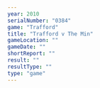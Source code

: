 ```yaml
---
year: 2010
serialNumber: "0384" 
game: "Trafford"
title: "Trafford v The Min"
gameLocation: ""
gameDate: ""
shortReport: ""
result: ""
resultType: ""
type: "game"
---
```

